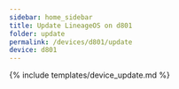 ```yaml
---
sidebar: home_sidebar
title: Update LineageOS on d801
folder: update
permalink: /devices/d801/update
device: d801
---
```

{% include templates/device_update.md %}
